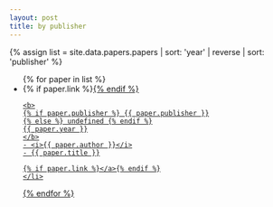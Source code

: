 ```yaml
---
layout: post
title: by publisher
---
```


{% assign list = site.data.papers.papers | sort: 'year' | reverse | sort: 'publisher' %}

<ul>
{% for paper in list %}
    <li>
    {% if paper.link %}<a href="{{paper.link}}" target="_blank">{% endif %}

    <b>
    {% if paper.publisher %} {{ paper.publisher }}
    {% else %} undefined {% endif %}
    {{ paper.year }}
    </b>
    - <i>{{ paper.author }}</i>
    - {{ paper.title }}

    {% if paper.link %}</a>{% endif %}
    </li>
{% endfor %}
</ul>
